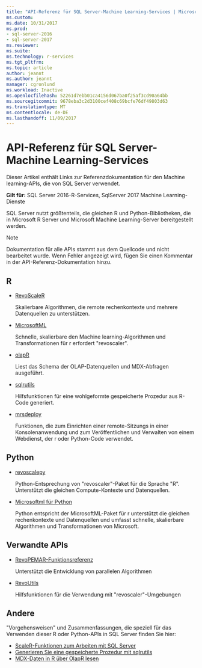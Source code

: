 ```yaml
---
title: "API-Referenz für SQL Server-Machine Learning-Services | Microsoft Docs"
ms.custom: 
ms.date: 10/31/2017
ms.prod:
- sql-server-2016
- sql-server-2017
ms.reviewer: 
ms.suite: 
ms.technology: r-services
ms.tgt_pltfrm: 
ms.topic: article
author: jeannt
ms.author: jeannt
manager: cgronlund
ms.workload: Inactive
ms.openlocfilehash: 52261d7ebb01ca4156d067ba0f25af3cd90a64bb
ms.sourcegitcommit: 9678eba3c2d3100cef408c69bcfe76df49803d63
ms.translationtype: MT
ms.contentlocale: de-DE
ms.lasthandoff: 11/09/2017
---
```

# <a name="api-reference-for-sql-server-machine-learning-services"></a>API-Referenz für SQL Server-Machine Learning-Services

Dieser Artikel enthält Links zur Referenzdokumentation für den Machine learning-APIs, die von SQL Server verwendet.

**Gilt für:** SQL Server 2016-R-Services, SqlServer 2017 Machine Learning-Dienste

SQL Server nutzt größtenteils, die gleichen R und Python-Bibliotheken, die in Microsoft R Server und Microsoft Machine Learning-Server bereitgestellt werden. 

> [!NOTE]
> Dokumentation für alle APIs stammt aus dem Quellcode und nicht bearbeitet wurde. Wenn Fehler angezeigt wird, fügen Sie einen Kommentar in der API-Referenz-Dokumentation hinzu. 

## <a name="r"></a>R

+ [RevoScaleR](https://docs.microsoft.com/machine-learning-server/r-reference/revoscaler/revoscaler)

    Skalierbare Algorithmen, die remote rechenkontexte und mehrere Datenquellen zu unterstützen.

+ [MicrosoftML](https://docs.microsoft.com/machine-learning-serverr-reference/microsoftml/microsoftml-package)

    Schnelle, skalierbare den Machine learning-Algorithmen und Transformationen für r erfordert "revoscaler".

+ [olapR](https://docs.microsoft.com/machine-learning-server/r-reference/olapr/olapr)

   Liest das Schema der OLAP-Datenquellen und MDX-Abfragen ausgeführt.

+ [sqlrutils](https://docs.microsoft.com/machine-learning-server/r-reference/sqlrutils/sqlrutils)

    Hilfsfunktionen für eine wohlgeformte gespeicherte Prozedur aus R-Code generiert.

+ [mrsdeploy](https://docs.microsoft.com/machine-learning-server/r-reference/mrsdeploy/mrsdeploy-package)

   Funktionen, die zum Einrichten einer remote-Sitzungs in einer Konsolenanwendung und zum Veröffentlichen und Verwalten von einem Webdienst, der r oder Python-Code verwendet.

## <a name="python"></a>Python

+ [revoscalepy](https://docs.microsoft.com/machine-learning-server/python-reference/revoscalepy/revoscalepy-package)

    Python-Entsprechung von "revoscaler"-Paket für die Sprache "R". Unterstützt die gleichen Compute-Kontexte und Datenquellen.

+ [Microsoftml für Python](https://docs.microsoft.com/machine-learning-server/python-reference/microsoftml/microsoftml-package)

    Python entspricht der MicrosoftML-Paket für r unterstützt die gleichen rechenkontexte und Datenquellen und umfasst schnelle, skalierbare Algorithmen und Transformationen von Microsoft. 

## <a name="related-apis"></a>Verwandte APIs

+ [RevoPEMAR-Funktionsreferenz](https://docs.microsoft.com/machine-learning-server/r-reference/revopemar/pemar)

    Unterstützt die Entwicklung von parallelen Algorithmen

+ [RevoUtils](https://docs.microsoft.com/machine-learning-server/r-reference/revoutils/revoutils)

    Hilfsfunktionen für die Verwendung mit "revoscaler"-Umgebungen

## <a name="other"></a>Andere

"Vorgehensweisen" und Zusammenfassungen, die speziell für das Verwenden dieser R oder Python-APIs in SQL Server finden Sie hier:

+ [ScaleR-Funktionen zum Arbeiten mit SQL Server](scaler-functions-for-working-with-sql-server-data.md)
+ [Generieren Sie eine gespeicherte Prozedur mit sqlrutils](generating-an-r-stored-procedure-for-r-code-using-the-sqlrutils-package.md)
+ [MDX-Daten in R über OlapR lesen](how-to-create-mdx-queries-using-olapr.md)
